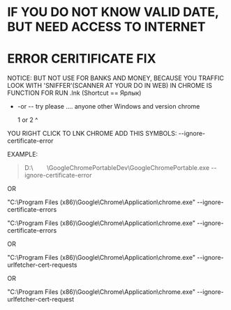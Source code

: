 # IF YOU DO NOT KNOW VALID DATE, BUT NEED ACCESS TO INTERNET
# ERROR CERITIFICATE FIX
NOTICE: BUT NOT USE FOR BANKS AND MONEY, BECAUSE YOU TRAFFIC LOOK WITH 'SNIFFER'(SCANNER AT YOUR DO IN WEB)
IN CHROME IS FUNCTION FOR RUN .lnk (Shortcut == Ярлык)
 
- -or -- try please .... anyone other Windows and version chrome
  
    1  or 2 ^



YOU RIGHT CLICK TO LNK CHROME ADD THIS SYMBOLS: --ignore-certificate-error

EXAMPLE:

> D:\        \GoogleChromePortableDev\GoogleChromePortable.exe --ignore-certificate-error



OR

"C:\Program Files (x86)\Google\Chrome\Application\chrome.exe" --ignore-certificate-errors


"C:\Program Files (x86)\Google\Chrome\Application\chrome.exe" --ignore-certificate-errors

OR

"C:\Program Files (x86)\Google\Chrome\Application\chrome.exe" --ignore-urlfetcher-cert-requests



OR

"C:\Program Files (x86)\Google\Chrome\Application\chrome.exe" --ignore-urlfetcher-cert-request
